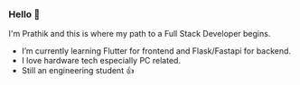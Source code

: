 ### Hello 👋

I'm Prathik and this is where my path to a Full Stack Developer begins.

-  I’m currently learning Flutter for frontend and Flask/Fastapi for backend. 
-  I love hardware tech especially PC related.
-  Still an engineering student 👍
